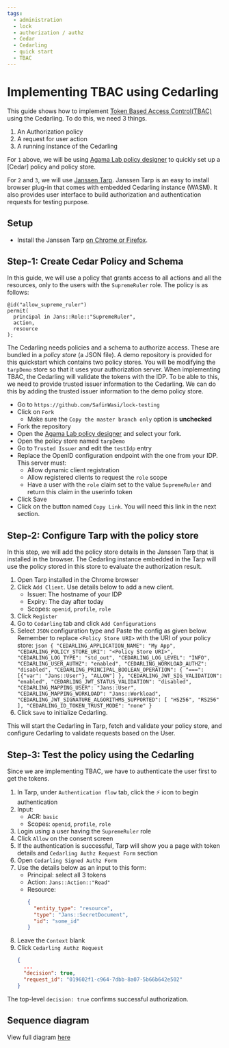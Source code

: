 ```yaml
---
tags:
  - administration
  - lock
  - authorization / authz
  - Cedar
  - Cedarling
  - quick start
  - TBAC
---
```


# Implementing TBAC using Cedarling

This guide shows how to implement 
[Token Based Access Control(TBAC)](./README.md#token-based-access-control-tbac-v-application-asserted-identity) using 
the Cedarling. To do this, we need 3 things. 

1. An Authorization policy
2. A request for user action
3. A running instance of the Cedarling

For `1` above, we will be using [Agama Lab policy designer](https://gluu.org/agama/authorization-policy-designer/) to quickly set up a [Cedar] policy and policy store.

For `2` and `3`, we will use [Janssen Tarp](https://github.com/JanssenProject/jans/blob/main/demos/janssen-tarp/README.md). Janssen Tarp is an easy to install browser plug-in that comes with embedded Cedarling instance (WASM). It also provides user interface to build authorization and authentication requests for testing
purpose.

## Setup

- Install the Janssen Tarp [on Chrome or Firefox](https://github.com/JanssenProject/jans/blob/main/demos/janssen-tarp/README.md#releases).

## Step-1: Create Cedar Policy and Schema

In this guide, we will use a policy that grants access to all actions and all the resources, only to the users with the `SupremeRuler` role. The policy is as follows: 

```
@id("allow_supreme_ruler")
permit(
  principal in Jans::Role::"SupremeRuler",
  action,
  resource
);
```

The Cedarling needs policies and a schema to authorize access. These are bundled in a *policy store* (a JSON file). A demo repository is provided for this quickstart which contains two policy stores. You will be modifying the `tarpDemo` store so that it uses your authorization server. When implementing TBAC, the Cedarling will validate the tokens with the IDP. To be able to this, we need to provide trusted issuer information to the Cedarling. We can do this by adding the trusted issuer information to the demo policy store.

- Go to `https://github.com/SafinWasi/lock-testing`
- Click on `Fork`
  - Make sure the `Copy the master branch only` option is **unchecked**
- Fork the repository
- Open the [Agama Lab policy designer](https://cloud.gluu.org/agama-lab/dashboard/policy_store) and select your fork.
- Open the policy store named `tarpDemo`
- Go to `Trusted Issuer` and edit the `testIdp` entry
- Replace the OpenID configuration endpoint with the one from your IDP. This server must:
    - Allow dynamic client registration
    - Allow registered clients to request the `role` scope
    - Have a user with the `role` claim set to the value `SupremeRuler` and return this claim in the userinfo token
- Click Save
- Click on the button named `Copy Link`. You will need this link in the next section.

## Step-2: Configure Tarp with the policy store 

In this step, we will add the policy store details in the Janssen Tarp that is
installed in the browser. The Cedarling instance embedded in the Tarp will
use the policy stored in this store to evaluate the authorization result.

1. Open Tarp installed in the Chrome browser 
2. Click `Add Client`. Use details below to add a new client.
      * Issuer: The hostname of your IDP 
      * Expiry: The day after today 
      * Scopes: `openid`, `profile`, `role`
3. Click `Register`
4. Go to `Cedarling` tab and click `Add Configurations`
5. Select `JSON` configuration type and Paste the config as given below. 
Remember to replace `<Policy Store URI>` with 
the URI of your policy store:
        ```json
            {
              "CEDARLING_APPLICATION_NAME": "My App",
              "CEDARLING_POLICY_STORE_URI": "<Policy Store URI>",
              "CEDARLING_LOG_TYPE": "std_out",
              "CEDARLING_LOG_LEVEL": "INFO",
              "CEDARLING_USER_AUTHZ": "enabled",
              "CEDARLING_WORKLOAD_AUTHZ": "disabled",
              "CEDARLING_PRINCIPAL_BOOLEAN_OPERATION": {
                "===": [{"var": "Jans::User"}, "ALLOW"]
              },
              "CEDARLING_JWT_SIG_VALIDATION": "enabled",
              "CEDARLING_JWT_STATUS_VALIDATION": "disabled",
              "CEDARLING_MAPPING_USER": "Jans::User",
              "CEDARLING_MAPPING_WORKLOAD": "Jans::Workload",
              "CEDARLING_JWT_SIGNATURE_ALGORITHMS_SUPPORTED": [
                "HS256", "RS256"
              ],
              "CEDARLING_ID_TOKEN_TRUST_MODE": "none"
            }
        ```
6.  Click `Save` to initialize Cedarling. 

This will start the Cedarling in Tarp, fetch and validate your policy store, and configure Cedarling to validate requests based on the User. 

## Step-3: Test the policy using the Cedarling

Since we are implementing TBAC, we have to authenticate the user first to get the tokens. 

1. In Tarp, under `Authentication flow` tab, click the ⚡ icon to begin authentication
2. Input:
    * ACR: `basic`
    * Scopes: `openid`, `profile`, `role`
3. Login using a user having the `SupremeRuler` role
4. Click `Allow` on the consent screen
5. If the authentication is successful, Tarp will show you a page with token details and `Cedarling Authz Request Form` section
6. Open `Cedarling Signed Authz Form`
7. Use the details below as an input to this form:
      * Principal: select all 3 tokens
      * Action: `Jans::Action::"Read"`
      * Resource:
        ```json
        {
          "entity_type": "resource",
          "type": "Jans::SecretDocument",
          "id": "some_id"
        }
        ```
8. Leave the `Context` blank
9. Click `Cedarling Authz Request`
      ```json title="Sample Response"
      {
        ...
        "decision": true,
        "request_id": "019602f1-c964-7dbb-8a07-5b66b642e502"
      }
      ```

The top-level `decision: true` confirms successful authorization.

## Sequence diagram

View full diagram [here](https://sequencediagram.org/index.html#initialData=C4S2BsFMAIGFICYEMBO4QDsDm0kYdACqoAOAUGSaqAMYhUbDQBCKA9gO4DOkKl1IOgybEU5Kilr08TAIIBXYAAtoAZV4A3XhVaceKALQA+USQBc0AKKNe0BcrWbbNNhgBmILGVPH7K9ShaKBYAIgCeGEgAtoJw6JCM0ABKkFggXMAoSKCu0GR+joG8xqYWsPGJAJIhuPiONCiQwGS63MUmpBbWwLbwyGiYOABGbGzAGVkk0C7unt6kvor+TsHQAOKWhNAA9ABWeFwGSEvbjRkaAIx7HADWXPlLhUElndAAUgDqANKq82IvYgslQwYBASHQAC8YH1UOhsC12G1DB1AWpgNRcEs2CgQBDsiBcm5wJw-iRFg4AkELBstnsDkcTmdgJdtsdlNjcZAAPwAOj5DwpKwB5h2NHB4CGSBoNy5LgQkAAvHyeaTycsiqsaTt9hhDmylKdIOcrsA2DcEgL1c8USKAN4AIilNCNXAA+qbzRh7RYADyfQhGAC+OkR+mFZUQsMGdiWEIAFCQcRghOCADS4Gg5DDps5seQoZ3pmY9AAewAAlKqjK19BH+nCcCFIHQuASMEA)
